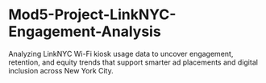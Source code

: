 # Mod5-Project-LinkNYC-Engagement-Analysis
Analyzing LinkNYC Wi-Fi kiosk usage data to uncover engagement, retention, and equity trends that support smarter ad placements and digital inclusion across New York City.
